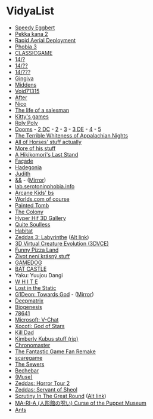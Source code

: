 # VidyaList

* [Speedy Eggbert](https://archive.org/details/speedy-eggbert)
* [Pekka kana 2](https://www.pistegamez.net/game_pk2.html)
* [Rapid Aerial Deployment](https://archive.org/details/swizzle_demu_Rad)
* [Phobia 3](https://archive.org/details/tucows_275302_Phobia_III_-_Edge_Of_Humanity)
* [CLASSICGAME](https://iamqqqqqqq.itch.io/classicgame)
* [14/?](http://etgmz14.g1.xrea.com/ksg/14hatena.html)
* [14/??](http://etgmz14.g1.xrea.com/ksg/142.html)
* [14/???](http://etgmz14.g1.xrea.com/143.html)
* [Gingiva](https://gamejolt.com/games/gingiva/17758)
* [Middens](https://rpgmaker.net/games/3843/)
* [Void71315](https://dylasch.itch.io/void71315)
* [After](https://aaronoldenburg.itch.io/after)
* [Nico](https://gamejolt.com/games/nico/60751)
* [The life of a salesman](https://web.archive.org/web/20141016143513/http://sandbox.yoyogames.com/games/140512-the-life-of-a-salesman-remake)
* [Kitty's games](https://kittyhorrorshow.itch.io/)
* [Roly Poly](https://drive.google.com/drive/folders/1pHj_hv0QGPD8kkQPzCBG8HJ0ph725_Wq)
* [Dooms](http://www.mediafire.com/file/1nangxb0c7klka1/Dooms_-_Remade_v1.02_%2528MISTER_BIG_T%2529.rar/file) -  [2 DC](https://web.archive.org/web/20070701213310/http://www.givemebeer.caliburgames.com/dooms2.html) - [2](http://www.mediafire.com/file/sz4fdbz9snfpw9z/Dooms_2_-_Seas_Of_Blood_%2528Mister_Big_T%2529.rar/file) - [3](http://www.mediafire.com/file/gveb9j52p3ha92j/DOOMS_3_%2528MISTER_BIG_T%2529.zip/file) - [3 DE](http://www.mediafire.com/file/yakk58ndkhyws8x/Dooms_3_-_Deluxe_Edition_%2528MISTER_BIG_T%2529.rar/file) - [4](http://www.mediafire.com/file/hjg2ihn5cy0678d/Dooms_4_-_End_Game_%2528MISTER_BIG_T%2529.zip/file) - [5](https://www.mediafire.com/file/qek85v7wfdvny0k/Dooms_5_%2528MISTERBIGT%2529%2528RM2k3%2529.rar/file)
* [The Terrible Whiteness of Appalachian Nights](https://ded.increpare.com/~locus/whiteness/)
* [All of Horses' stuff actually](https://iamqqqqqqq.itch.io/)
* [More of his stuff](https://www.dropbox.com/s/sqlz2zxbm3pityr/I'MSOMNIA%20demo%20v2.zip?dl=0&file_subpath=%2FI%27MSOMNIA+demo+v2)
* [A Hikikomori's Last Stand](https://www.dropbox.com/s/t060xm4xtqr40br/A%20Hikikomori's%20Last%20Stand%20Installer.zip)
* [Façade](https://www.playablstudios.com/facade)
* [Hadegonia](https://www.moddb.com/games/hadegonia)
* [Judith](http://distractionware.com/blog/2009/04/judith/)
* [&&](https://mega.nz/#!fxNBmIRS!ahoN75BHvEaqxMfSY3z-Y1p4ETPtcV9yb4KxBc_H1IQ) - ([Mirror](https://drive.google.com/open?id=1EnH7kZTJ2j-xM3gT70gCkQScxG4iHKRS))
* [lab.serotoninphobia.info](http://lab.serotoninphobia.info/)
* [Arcane Kids' bs](https://arcanekids.com/)
* [Worlds.com of course](http://www-static.us.worlds.net/cgi-bin/download.cgi?action=full&bundle=WorldsCurrentVer)
* [Painted Tomb](https://gamejolt.com/games/painted-tomb/48849)
* [The Colony](https://www.mobygames.com/game/colony)
* [Hyper Hif 3D Gallery ](http://hypergif3dgallery.com/)
* [Quite Soulless](http://web.archive.org/web/20111103074648/http://www.quitesoulless.com/QSdemosetup.exe)
* [Habitat](https://frandallfarmer.github.io/neohabitat-doc/docs/)
* [Zeddas 3: Labyrinthe](https://mega.nz/file/kE9xiZiI#pIgWtyBAYLTRd2mF5YD-o45PM0muzm7_d7oxEwJZKNE) ([Alt link](https://mega.nz/folder/u7wDjAQY#xRkjB6D4q3IKdS9Om75hNQ))
* [3D Virtual Creature Evolution (3DVCE)](http://www.mediafire.com/file/s71k1ri6xo28qri/3D_Creature_Evolution.zip/file)
* [Funny Pizza Land](https://www.indiedb.com/games/funny-pizza-land)
* [Život není krásný stuff](http://znk.cz/en/games/)
* [GAMEDOG](https://zerofeedback.tumblr.com/post/50425273711/gamedog-quimdung-thecatamites)
* [BAT CASTLE](https://gamejolt.com/games/bat-castle/5049)
* Yaku: Yuujou Dangi
* [W H I T E](https://yitzilitt.itch.io/white) 
* [Lost in the Static](https://silverspaceship.com/static/)
* [G1Deon: Towards God](https://mega.nz/folder/UIkUkALD#amR25OFOYQOD63mCNBbrMQ) - ([Mirror](https://drive.google.com/drive/folders/1OahnrZJLB0yORe1qBjMhgDfblxDH1ZCn))
* [Deepmatrix](http://www.deepmatrix.org/)
* [Biogenesis](https://sourceforge.net/projects/biogenesis/)
* [78641](http://gzstorm.com/78641/)
* [Microsoft: V-Chat](http://timigi.com/Stuff/Archive/vchat/vchat.html)
* [Xocotl: God of Stars](https://web.archive.org/web/20141016172544/http://sandbox.yoyogames.com/games/29094/download)
* [Kill Dad](https://nurseostsaudy.itch.io/kill-dad)
* [Kimberly Kubus stuff (rip)](http://www.revengeofthesunfish.com/Kubus.html)
* [Chronomaster](https://archive.org/details/chronomaster)
* [The Fantastic Game Fan Remake](https://www.indiedb.com/games/the-fantastic-game-remake/downloads/fantastic1fan-v462eb)
* [scaregame](http://www.mediafire.com/file/t7vjc8d8umcr4rj/scaregame.zip/file)
* [The Sewers](https://www.indiedb.com/games/the-sewers)
* [Bechebar](https://drive.google.com/open?id=1SdamR4bDX03fUs6ym1jX0XbPJ_13-c9f)
* [(Muse)](http://www.mediafire.com/file/k6di90of00bgtht/[(Muse)]v0.8_.rar)
* [Zeddas: Horror Tour 2](https://mega.nz/folder/8wtgUQ5Z#0XGFwKJiOvKkLXrXtDhJpw)
* [Zeddas: Servant of Sheol](https://www.4shared.com/dir/2518590/f492d2e4/Zeddas.html#dir=-vJzhd0X)
* [Scrutiny In The Great Round](https://archive.org/details/scrutiny-in-the-great-round) ([Alt link](https://www.4shared.com/folder/38flN4E7/SITGR.html))
* [MA-RI-A (人形館の呪い) Curse of the Puppet Museum](https://archive.org/details/MARIAWindows)
* [Ants](https://www.mobygames.com/game/ants)
